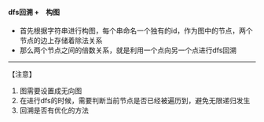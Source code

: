 #### dfs回溯 +　构图
* 首先根据字符串进行构图，每个串命名一个独有的id，作为图中的节点，两个节点的边上存储着除法关系
* 那么两个节点之间的倍数关系，就是利用一个点向另一个点进行dfs回溯
---
>
【注意】
1. 图需要设置成无向图 
2. 在进行dfs的时候，需要判断当前节点是否已经被遍历到，避免无限递归发生
3. 回溯是否有优化的方法 
